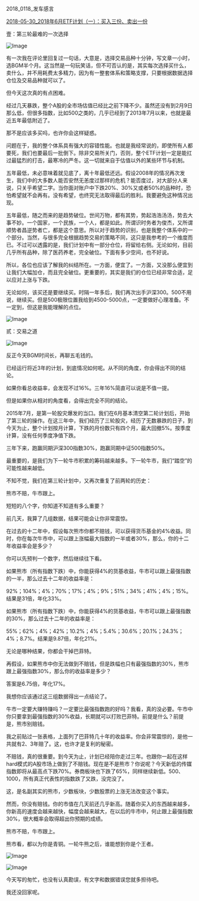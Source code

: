 2018_0118_发车感言

[2018-05-30_2018年6月ETF计划（一）：买入三份、卖出一份](https://mp.weixin.qq.com/s?__biz=MzIwMTIzNDMwNA==&mid=2653408818&idx=1&sn=a2ee752e0c250f1cd298afee50f1bb84&chksm=8d226cddba55e5cb885a5c18b30daeb34a92788bf7dee738c9d365dd2a83615d8394829bd899&scene=27#wechat_redirect)




壹：第三轮最难的一次选择



![Image](https://mmbiz.qpic.cn/mmbiz_png/SEPick5M9xjPh4Ka8Hr89gHJggnXDoGrGmOmUb073qu28tFc5pdz22lJwmw6nCjokVUiboZx91Piayr41ibo8BI24Q/640?wx_fmt=png&tp=webp&wxfrom=5&wx_lazy=1&wx_co=1)

有一次我在评论里回复过一句话，大意是，选择交易品种十分钟，写文章一小时，选BGM半个月。这当然是一句玩笑话，但不可否认的是，其实每次选择买什么，卖什么，并不用耗费太多精力，因为有一整套体系和策略支撑，只要根据数据选择仓位及交易品种就可以了。

 

但今天这次真的有点困难。

 

经过几天暴跌，整个A股的全市场估值已经比之前下降不少。虽然还没有到2月9日那么低，但很多指数，比如500之类的，几乎已经到了2013年7月以来，也就是最近五年最低附近了。

 

那不是应该多买吗，也许你会这样疑惑。

 

问题在于，我的整个体系具有强大的容错性能。也就是我经常说的，即使所有人都要死，我们也要最后一批倒下。除非交易所关门，否则，整个ETF计划一定是能扛过最猛烈的打击，最寒冷的严冬。这一切就来自于估值以外的某些环节与机制。

 

五年最低，未必意味着就见底了，离十年最低还远。假设2008年的情况再次发生，我们中的大多数人能否安然无恙度过那样的危机？能否度过，对大部分人来说，只关乎希望二字。当你面对账户中下跌20%、30%又或者50%的品种时，恐怕希望就不会再有。没有希望，也终究无法取得最后的胜利。我要避免这种情况出现。

 

五年最低，随之而来的是趋势破位。世间万物，都有其势，势起浩浩汤汤，势去大事不妙。一个国家，一个民族，一个人，都是如此。所谓识时务者为俊杰，又所谓顺势者昌逆势者亡，都是这个意思。所以对于趋势的识别，也是我整个体系中的一个部分。当然，与很多完全根据趋势交易的策略不同，这只是我参考的一个维度而已。不过可以透露的是，我们计划中有一部分仓位，将留给右侧。无论如何，目前几乎所有品种，除了医药养老，完全破位。下面有多少空间，也不好说。

 

所以，各位也应该了解我的纠结所在。一方面，便宜了。一方面，又没那么便宜到让我们大幅加仓，而且完全破位。更重要的，其实是我们的仓位已经非常合适，足以应对上涨与下跌。

 

无论如何，该买还是要继续买。时隔一年多后，我们再次出手沪深300。500不用说，继续买。但是500极限位置我给到4500-5000点，一定要做好心理准备。不一定到，但这是我能理解的点位。



![Image](https://mmbiz.qpic.cn/mmbiz_png/SEPick5M9xjPh4Ka8Hr89gHJggnXDoGrGtX4ibh5OaapX13MYprkIllyJiaEicKmzEWZXaKiayz2S8PIoybiaMqsicIfg/640?wx_fmt=png&tp=webp&wxfrom=5&wx_lazy=1&wx_co=1)











贰：交易之道



![Image](https://mmbiz.qpic.cn/mmbiz_png/SEPick5M9xjPh4Ka8Hr89gHJggnXDoGrGmOmUb073qu28tFc5pdz22lJwmw6nCjokVUiboZx91Piayr41ibo8BI24Q/640?wx_fmt=png&tp=webp&wxfrom=5&wx_lazy=1&wx_co=1)

反正今天BGM时间长，再聊五毛钱的。

 

已经运行将近3年的计划，到底情况如何呢。从不同的角度，你会得出不同的结论。

 

如果你看总收益率，会发现不过16%。三年16%简直可以说是不值一提。

 

但是如果你从相对的角度看，会得出完全不同的结论。

 

2015年7月，是第一轮股灾爆发的当口。我们在6月基本清空第二轮计划后，开始了第三轮的操作。在这三年中，我们经历了三轮股灾，经历了无数暴跌的日子，到今天为止，整个计划按月计算，下跌的月份数只有四个月，最大回撤5%。按季度计算，没有任何季度净值下跌。

 

三年下来，跑赢同期沪深300指数30%，跑赢同期中证500指数50%。

 

最重要的，是我们为下一轮牛市积累的筹码越来越多。下一轮牛市，我们“踏空”的可能性越来越低。

 

不知不觉，我们在第三轮计划中，又再次重复了前两轮的历史：

 

熊市不赔，牛市跟上。

 

短短的八个字，你知道不知道有多么重要？

 

前几天，我算了几组数据，结果可能会让你非常震惊。

 

在过去的十二年中，假设每次熊市你都不赔钱，可以获得货币基金的4%收益。同时，你在每次牛市中，可以跟上涨幅最大指数的一半或者30%，那么，你的十二年收益率会是多少？

 

你可以先预判一个数字，然后继续往下看。

 

如果熊市（所有指数下跌）中，你能获得4%的货基收益，牛市可以跟上最强指数的一半，那么过去十二年的收益率是：

 

92%；104%；4%；70%；17%；4%；9%；51%；34%；41%；4%；15%。结果是31倍，年化33%。

 

如果熊市（所有指数下跌）中，你能获得4%的货基收益，牛市可以跟上最强指数的30%，那么过去十二年的收益率是：

 

55%；62%；4%；42%；10.2%；4%；5.4%；30.6%；20.1%；24.3%；4%；8.7%。结果是9.87倍，年化21%。

 

无论是哪种结果，你都会干掉巴菲特。

 

再假设，如果熊市中你无法做到不赔钱，但是跌幅也只有最强指数的30%，熊市跟上最强指数30%，那么你的收益率是多少？

 

答案是6.75倍，年化17%。

 

我想你应该通过这三组数据得出一点结论了。

 

牛市一定要大赚特赚吗？一定要比最强指数跑的好吗？我看，真的没必要。牛市中你只要拿到最强指数的30%收益，长期就可以打败巴菲特。前提是什么？前提是，熊市别赔钱。

 

我之前贴过一张表格，上面列了巴菲特几十年的收益率。你会非常震惊的，是他一共就有2、3年赔了。这，也许才是复利的秘密。

 

不赔钱，真的很重要。到今天为止，计划已经陪你走过三年。也跟你一起在这样hard模式的A股市场上做到了不赔钱。现在是不是熊市？你说呢？今天新低的传媒指数即将从最高点下跌70%。券商板块也下跌了65%，同样继续新低。500、1000，所有真正代表性的指数跌了又跌，没完没了。

 

这，是名副其实的熊市，少数板块，少数股票的上涨无法改变这个事实。

 

然而，你没有赔钱。你的市值在几天前还几乎新高。随着你买入的东西越来越多，你新高的速度会越来越快，幅度会越来越大，在以后的牛市中，何止跟上最强指数30%，很大概率会取得超出你预期的成绩。

 

熊市不赔，牛市跟上。

 

熊市看，都以为你是青铜。一轮牛熊之后，谁能想到你是个王者。



![Image](https://mmbiz.qpic.cn/mmbiz_png/SEPick5M9xjPh4Ka8Hr89gHJggnXDoGrGtX4ibh5OaapX13MYprkIllyJiaEicKmzEWZXaKiayz2S8PIoybiaMqsicIfg/640?wx_fmt=png&tp=webp&wxfrom=5&wx_lazy=1&wx_co=1)









![Image](https://mmbiz.qpic.cn/mmbiz_png/SEPick5M9xjPh4Ka8Hr89gHJggnXDoGrGmOmUb073qu28tFc5pdz22lJwmw6nCjokVUiboZx91Piayr41ibo8BI24Q/640?wx_fmt=png&tp=webp&wxfrom=5&wx_lazy=1&wx_co=1)

今天写的匆忙，也没有认真勘误，有文字和数据错误您就多担待吧。



我还没回家呢。